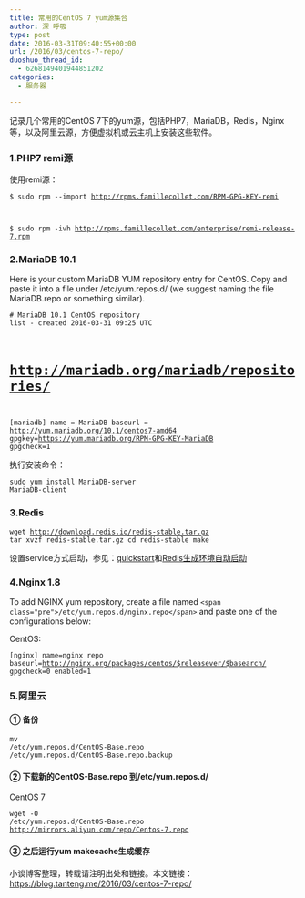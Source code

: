```yaml
---
title: 常用的CentOS 7 yum源集合
author: 深 呼吸
type: post
date: 2016-03-31T09:40:55+00:00
url: /2016/03/centos-7-repo/
duoshuo_thread_id:
  - 6268149401944851202
categories:
  - 服务器

---
```

记录几个常用的CentOS 7下的yum源，包括PHP7，MariaDB，Redis，Nginx等，以及阿里云源，方便虚拟机或云主机上安装这些软件。

<!--more-->

### 1.PHP7 remi源

使用remi源：

<code class="lang:sh decode:true ">$ sudo rpm --import http://rpms.famillecollet.com/RPM-GPG-KEY-remi

$ sudo rpm -ivh http://rpms.famillecollet.com/enterprise/remi-release-7.rpm</code>

### 2.MariaDB 10.1

Here is your custom MariaDB YUM repository entry for CentOS. Copy and paste it into a file under /etc/yum.repos.d/ (we suggest naming the file MariaDB.repo or something similar).

<code class="lang:sh decode:true "># MariaDB 10.1 CentOS repository list - created 2016-03-31 09:25 UTC
# http://mariadb.org/mariadb/repositories/
[mariadb]
name = MariaDB
baseurl = http://yum.mariadb.org/10.1/centos7-amd64
gpgkey=https://yum.mariadb.org/RPM-GPG-KEY-MariaDB
gpgcheck=1</code>

执行安装命令：

<code class="lang:sh decode:true">sudo yum install MariaDB-server MariaDB-client</code>

### 3.Redis

<code class="lang:sh decode:true ">wget http://download.redis.io/redis-stable.tar.gz
tar xvzf redis-stable.tar.gz
cd redis-stable
make</code>

设置service方式启动，参见：<a href="http://redis.io/topics/quickstart" target="_blank" rel="nofollow">quickstart</a>和<a href="https://blog.tanteng.me/2016/03/centos-redis-server/" target="_blank">Redis生成环境自动启动</a>

### 4.Nginx 1.8

To add NGINX yum repository, create a file named <code class="docutils literal">&lt;span class="pre">/etc/yum.repos.d/nginx.repo&lt;/span></code> and paste one of the configurations below:

CentOS:

<code class="lang:sh decode:true ">[nginx]
name=nginx repo
baseurl=http://nginx.org/packages/centos/$releasever/$basearch/
gpgcheck=0
enabled=1</code>

### 5.阿里云

#### ① 备份

<code class="lang:sh decode:true ">mv /etc/yum.repos.d/CentOS-Base.repo /etc/yum.repos.d/CentOS-Base.repo.backup</code>

#### ② 下载新的CentOS-Base.repo 到/etc/yum.repos.d/

CentOS 7

<code class="lang:sh decode:true ">wget -O /etc/yum.repos.d/CentOS-Base.repo http://mirrors.aliyun.com/repo/Centos-7.repo</code>

#### ③ 之后运行yum makecache生成缓存

小谈博客整理，转载请注明出处和链接。本文链接：<a href="https://blog.tanteng.me/2016/03/centos-7-repo/" target="_blank">https://blog.tanteng.me/2016/03/centos-7-repo/</a>